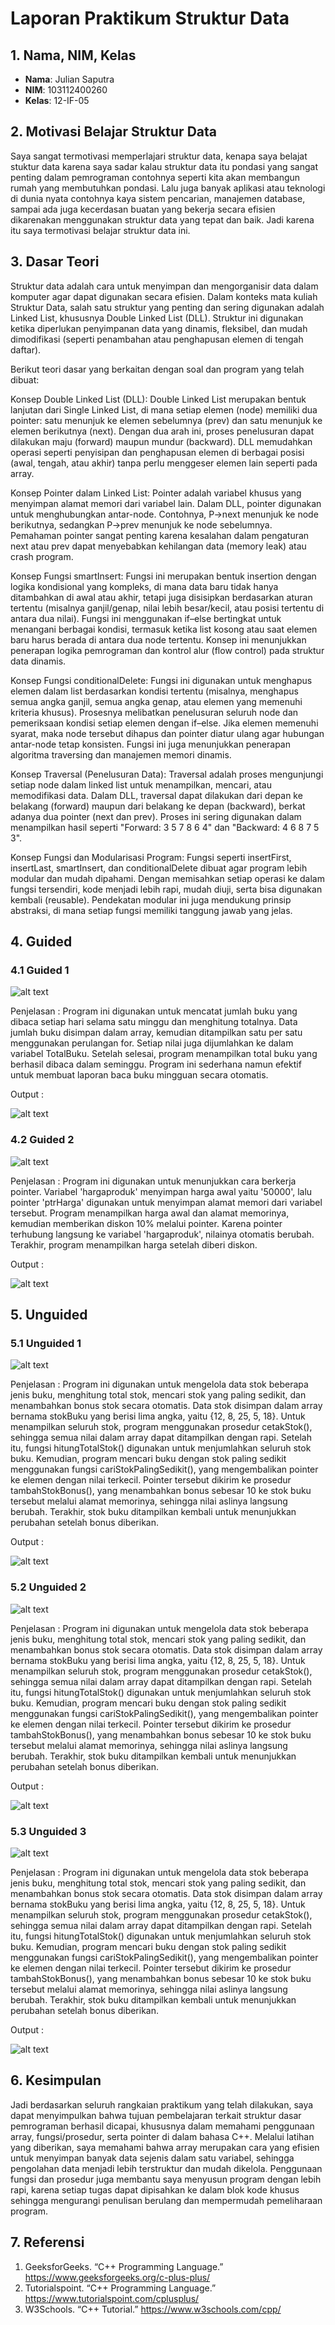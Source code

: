 # Laporan Praktikum Struktur Data

## 1. Nama, NIM, Kelas
- **Nama**: Julian Saputra
- **NIM**: 103112400260
- **Kelas**: 12-IF-05

## 2. Motivasi Belajar Struktur Data
Saya sangat termotivasi memperlajari struktur data, kenapa saya belajat stuktur data karena saya sadar kalau struktur data itu pondasi yang sangat penting dalam pemrograman contohnya seperti kita akan membangun rumah yang membutuhkan pondasi. Lalu juga banyak aplikasi atau teknologi di dunia nyata contohnya kaya sistem pencarian, manajemen database, sampai ada juga kecerdasan buatan yang bekerja secara efisien dikarenakan menggunakan struktur data yang tepat dan baik. Jadi karena itu saya termotivasi belajar struktur data ini.

## 3. Dasar Teori
Struktur data adalah cara untuk menyimpan dan mengorganisir data dalam komputer agar dapat digunakan secara efisien. Dalam konteks mata kuliah Struktur Data, salah satu struktur yang penting dan sering digunakan adalah Linked List, khususnya Double Linked List (DLL). Struktur ini digunakan ketika diperlukan penyimpanan data yang dinamis, fleksibel, dan mudah dimodifikasi (seperti penambahan atau penghapusan elemen di tengah daftar).

Berikut teori dasar yang berkaitan dengan soal dan program yang telah dibuat:

Konsep Double Linked List (DLL):
Double Linked List merupakan bentuk lanjutan dari Single Linked List, di mana setiap elemen (node) memiliki dua pointer: satu menunjuk ke elemen sebelumnya (prev) dan satu menunjuk ke elemen berikutnya (next). Dengan dua arah ini, proses penelusuran dapat dilakukan maju (forward) maupun mundur (backward). DLL memudahkan operasi seperti penyisipan dan penghapusan elemen di berbagai posisi (awal, tengah, atau akhir) tanpa perlu menggeser elemen lain seperti pada array.

Konsep Pointer dalam Linked List:
Pointer adalah variabel khusus yang menyimpan alamat memori dari variabel lain. Dalam DLL, pointer digunakan untuk menghubungkan antar-node. Contohnya, P->next menunjuk ke node berikutnya, sedangkan P->prev menunjuk ke node sebelumnya. Pemahaman pointer sangat penting karena kesalahan dalam pengaturan next atau prev dapat menyebabkan kehilangan data (memory leak) atau crash program.

Konsep Fungsi smartInsert:
Fungsi ini merupakan bentuk insertion dengan logika kondisional yang kompleks, di mana data baru tidak hanya ditambahkan di awal atau akhir, tetapi juga disisipkan berdasarkan aturan tertentu (misalnya ganjil/genap, nilai lebih besar/kecil, atau posisi tertentu di antara dua nilai). Fungsi ini menggunakan if–else bertingkat untuk menangani berbagai kondisi, termasuk ketika list kosong atau saat elemen baru harus berada di antara dua node tertentu. Konsep ini menunjukkan penerapan logika pemrograman dan kontrol alur (flow control) pada struktur data dinamis.

Konsep Fungsi conditionalDelete:
Fungsi ini digunakan untuk menghapus elemen dalam list berdasarkan kondisi tertentu (misalnya, menghapus semua angka ganjil, semua angka genap, atau elemen yang memenuhi kriteria khusus). Prosesnya melibatkan penelusuran seluruh node dan pemeriksaan kondisi setiap elemen dengan if–else. Jika elemen memenuhi syarat, maka node tersebut dihapus dan pointer diatur ulang agar hubungan antar-node tetap konsisten. Fungsi ini juga menunjukkan penerapan algoritma traversing dan manajemen memori dinamis.

Konsep Traversal (Penelusuran Data):
Traversal adalah proses mengunjungi setiap node dalam linked list untuk menampilkan, mencari, atau memodifikasi data. Dalam DLL, traversal dapat dilakukan dari depan ke belakang (forward) maupun dari belakang ke depan (backward), berkat adanya dua pointer (next dan prev). Proses ini sering digunakan dalam menampilkan hasil seperti "Forward: 3 5 7 8 6 4" dan "Backward: 4 6 8 7 5 3".

Konsep Fungsi dan Modularisasi Program:
Fungsi seperti insertFirst, insertLast, smartInsert, dan conditionalDelete dibuat agar program lebih modular dan mudah dipahami. Dengan memisahkan setiap operasi ke dalam fungsi tersendiri, kode menjadi lebih rapi, mudah diuji, serta bisa digunakan kembali (reusable). Pendekatan modular ini juga mendukung prinsip abstraksi, di mana setiap fungsi memiliki tanggung jawab yang jelas.

## 4. Guided
### 4.1 Guided 1
![alt text](ss/guided1.png)

Penjelasan :
Program ini digunakan untuk mencatat jumlah buku yang dibaca setiap hari selama satu minggu dan menghitung totalnya. Data jumlah buku disimpan dalam array, kemudian ditampilkan satu per satu menggunakan perulangan for. Setiap nilai juga dijumlahkan ke dalam variabel TotalBuku. Setelah selesai, program menampilkan total buku yang berhasil dibaca dalam seminggu. Program ini sederhana namun efektif untuk membuat laporan baca buku mingguan secara otomatis.

Output :

![alt text](ss/outputG1.png)

### 4.2 Guided 2
![alt text](ss/guided2.png)

Penjelasan : Program ini digunakan untuk menunjukkan cara berkerja pointer. Variabel 'hargaproduk' menyimpan harga awal yaitu '50000', lalu pointer 'ptrHarga' digunakan untuk menyimpan alamat memori dari variabel tersebut. Program menampilkan harga awal dan alamat memorinya, kemudian memberikan diskon 10% melalui pointer. Karena pointer terhubung langsung ke variabel 'hargaproduk', nilainya otomatis berubah. Terakhir, program menampilkan harga setelah diberi diskon.

Output : 

![alt text](ss/ouputG2.png)

## 5. Unguided
### 5.1 Unguided 1
![alt text](ss/Unguided1.png)

Penjelasan : Program ini digunakan untuk mengelola data stok beberapa jenis buku, menghitung total stok, mencari stok yang paling sedikit, dan menambahkan bonus stok secara otomatis. Data stok disimpan dalam array bernama stokBuku yang berisi lima angka, yaitu {12, 8, 25, 5, 18}. Untuk menampilkan seluruh stok, program menggunakan prosedur cetakStok(), sehingga semua nilai dalam array dapat ditampilkan dengan rapi. Setelah itu, fungsi hitungTotalStok() digunakan untuk menjumlahkan seluruh stok buku. Kemudian, program mencari buku dengan stok paling sedikit menggunakan fungsi cariStokPalingSedikit(), yang mengembalikan pointer ke elemen dengan nilai terkecil. Pointer tersebut dikirim ke prosedur tambahStokBonus(), yang menambahkan bonus sebesar 10 ke stok buku tersebut melalui alamat memorinya, sehingga nilai aslinya langsung berubah. Terakhir, stok buku ditampilkan kembali untuk menunjukkan perubahan setelah bonus diberikan.

Output : 

![alt text](ss/outputU1.png)

### 5.2 Unguided 2
![alt text](ss/Unguided2.png)

Penjelasan : Program ini digunakan untuk mengelola data stok beberapa jenis buku, menghitung total stok, mencari stok yang paling sedikit, dan menambahkan bonus stok secara otomatis. Data stok disimpan dalam array bernama stokBuku yang berisi lima angka, yaitu {12, 8, 25, 5, 18}. Untuk menampilkan seluruh stok, program menggunakan prosedur cetakStok(), sehingga semua nilai dalam array dapat ditampilkan dengan rapi. Setelah itu, fungsi hitungTotalStok() digunakan untuk menjumlahkan seluruh stok buku. Kemudian, program mencari buku dengan stok paling sedikit menggunakan fungsi cariStokPalingSedikit(), yang mengembalikan pointer ke elemen dengan nilai terkecil. Pointer tersebut dikirim ke prosedur tambahStokBonus(), yang menambahkan bonus sebesar 10 ke stok buku tersebut melalui alamat memorinya, sehingga nilai aslinya langsung berubah. Terakhir, stok buku ditampilkan kembali untuk menunjukkan perubahan setelah bonus diberikan.

Output : 

![alt text](ss/outputU1.png)


### 5.3 Unguided 3
![alt text](ss/Unguided3.png)

Penjelasan : Program ini digunakan untuk mengelola data stok beberapa jenis buku, menghitung total stok, mencari stok yang paling sedikit, dan menambahkan bonus stok secara otomatis. Data stok disimpan dalam array bernama stokBuku yang berisi lima angka, yaitu {12, 8, 25, 5, 18}. Untuk menampilkan seluruh stok, program menggunakan prosedur cetakStok(), sehingga semua nilai dalam array dapat ditampilkan dengan rapi. Setelah itu, fungsi hitungTotalStok() digunakan untuk menjumlahkan seluruh stok buku. Kemudian, program mencari buku dengan stok paling sedikit menggunakan fungsi cariStokPalingSedikit(), yang mengembalikan pointer ke elemen dengan nilai terkecil. Pointer tersebut dikirim ke prosedur tambahStokBonus(), yang menambahkan bonus sebesar 10 ke stok buku tersebut melalui alamat memorinya, sehingga nilai aslinya langsung berubah. Terakhir, stok buku ditampilkan kembali untuk menunjukkan perubahan setelah bonus diberikan.

Output : 

![alt text](ss/outputU1.png)

## 6. Kesimpulan
Jadi berdasarkan seluruh rangkaian praktikum yang telah dilakukan, saya dapat menyimpulkan bahwa tujuan pembelajaran terkait struktur dasar pemrograman berhasil dicapai, khususnya dalam memahami penggunaan array, fungsi/prosedur, serta pointer di dalam bahasa C++. Melalui latihan yang diberikan, saya memahami bahwa array merupakan cara yang efisien untuk menyimpan banyak data sejenis dalam satu variabel, sehingga pengolahan data menjadi lebih terstruktur dan mudah dikelola. Penggunaan fungsi dan prosedur juga membantu saya menyusun program dengan lebih rapi, karena setiap tugas dapat dipisahkan ke dalam blok kode khusus sehingga mengurangi penulisan berulang dan mempermudah pemeliharaan program.

## 7. Referensi
1. GeeksforGeeks. “C++ Programming Language.” https://www.geeksforgeeks.org/c-plus-plus/
2. Tutorialspoint. “C++ Programming Language.” https://www.tutorialspoint.com/cplusplus/
3. W3Schools. “C++ Tutorial.” https://www.w3schools.com/cpp/